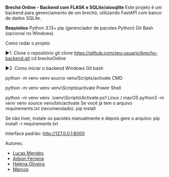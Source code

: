 **Brechó Online - Backend com FLASK e SQLite/aiosqlite**
Este projeto é um backend para gerenciamento de um brechó, utilizando FastAPI com banco de dados SQLite.

**Requisitos**
Python 3.13+
pip (gerenciador de pacotes Python)
Git Bash (opcional no Windows)

Como rodar o projeto

▶1. Clone o repositório
git clone https://github.com/seu-usuario/brecho-backend.git
cd brechoOnline

▶2. Como iniciar o backend
Windows
Git bash

python -m venv venv
source venv/Scripts/activate
CMD

python -m venv venv
venv\Scripts\activate
Power Shell

python -m venv venv
.\venv\Scripts\Activate.ps1
Linux / macOS
python3 -m venv venv
source venv/bin/activate
Se você já tem o arquivo requirements.txt (recomendado):
pip install

Se não tiver, instale os pacotes manualmente e depois gere o arquivo:
pip install -r requirements.txt

Interface padrão: http://127.0.0.1:8000

Autores:
- [Lucas Mendes](https://github.com/Luke074)
- [Adson Ferreira](https://github.com/adsonferr)
- [Helena Oliveira](https://github.com/HelenaOliveira366)
- [Marcos](https://github.com/Masterpharao1911)
